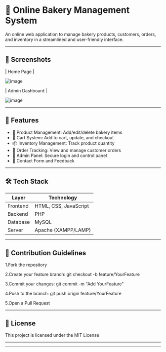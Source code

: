 # 🍞 Online Bakery Management System

An online web application to manage bakery products, customers, orders, and inventory in a streamlined and user-friendly interface.

---

## 📸 Screenshots

|                                        Home Page                                          |

  ![image](https://github.com/user-attachments/assets/a4b2fc44-d098-427c-8c43-459433c2f9b3) 

|                                 Admin Dashboard                                           |

  ![image](https://github.com/user-attachments/assets/150fa5b3-c9be-4156-b595-2524ecd2d28b) 

---

## 🚀 Features

- 🧁 Product Management: Add/edit/delete bakery items
- 🛒 Cart System: Add to cart, update, and checkout
- 📦 Inventory Management: Track product quantity
- 📑 Order Tracking: View and manage customer orders
- 🔐 Admin Panel: Secure login and control panel
- 📧 Contact Form and Feedback 

---

## 🛠️ Tech Stack

| Layer       | Technology            |
|-------------|-----------------------|
| Frontend    | HTML, CSS, JavaScript |
| Backend     | PHP                   |
| Database    | MySQL                 |
| Server      | Apache (XAMPP/LAMP)   | 

---

## 🤝 Contribution Guidelines

1.Fork the repository

2.Create your feature branch: git checkout -b feature/YourFeature

3.Commit your changes: git commit -m "Add YourFeature"

4.Push to the branch: git push origin feature/YourFeature

5.Open a Pull Request

---

## 🪪 License 
This project is licensed under the MIT License

---



---



